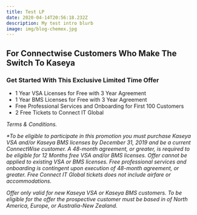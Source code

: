 ```yaml
---
title: Test LP
date: 2020-04-14T20:56:18.232Z
description: My test intro blurb
image: img/blog-chemex.jpg
---
```

## For Connectwise Customers Who Make The Switch To Kaseya

### Get Started With This Exclusive Limited Time Offer

* 1 Year VSA Licenses for Free with 3 Year Agreement
* 1 Year BMS Licenses for Free with 3 Year Agreement
* Free Professional Services and Onboarding for First 100 Customers
* 2 Free Tickets to Connect IT Global

*Terms & Conditions.*

*\*To be eligible to participate in this promotion you must purchase Kaseya VSA and/or Kaseya BMS licenses by December 31, 2019 and be a current ConnectWise customer. A 48-month agreement, or greater, is required to be eligible for 12 Months free VSA and/or BMS licenses. Offer cannot be applied to existing VSA or BMS licenses. Free professional services and onboarding is contingent upon execution of 48-month agreement, or greater. Free Connect IT Global tickets does not include airfare or accommodations.*

*Offer only valid for new Kaseya VSA or Kaseya BMS customers. To be eligible for the offer the prospective customer must be based in of North America, Europe, or Australia-New Zealand.*